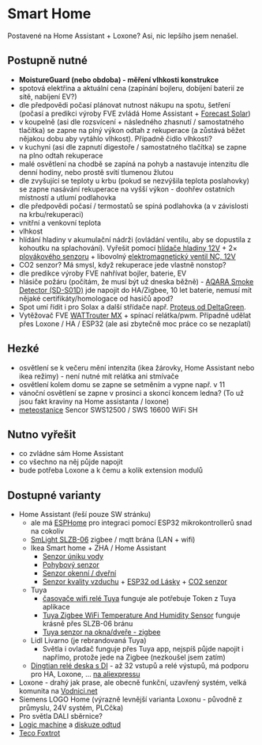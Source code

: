 # Smart Home

Postavené na Home Assistant + Loxone? Asi, nic lepšího jsem nenašel.

## Postupně nutné

- **MoistureGuard (nebo obdoba) - měření vlhkosti konstrukce**
- spotová elektřina a aktuální cena (zapínání bojleru, dobíjení baterií ze sítě, nabíjení EV?)
- dle předpovědi počasí plánovat nutnost nákupu na spotu, šetření (počasí a predikci výroby FVE zvládá Home Assistant + [Forecast Solar](https://www.home-assistant.io/integrations/forecast_solar))
- v koupelně (asi dle rozsvícení + následného zhasnutí / samostatného tlačítka) se zapne na plný výkon odtah z rekuperace (a zůstává běžet nějakou dobu aby vytáhlo vlhkost). Případně čidlo vlhkosti?
- v kuchyni (asi dle zapnutí digestoře / samostatného tlačítka) se zapne na plno odtah rekuperace
- malé osvětlení na chodbě se zapíná na pohyb a nastavuje intenzitu dle denní hodiny, nebo prostě svítí tlumenou žlutou
- dle zvyšující se teploty u krbu (pokud se nezvýšila teplota poslahovky) se zapne nasávání rekuperace na vyšší výkon - doohřev ostatních místností a utlumí podlahovka
- dle předpovědi počasí / termostatů se spíná podlahovka (a v závislosti na krbu/rekuperaci)
- vnitřní a venkovní teplota
- vlhkost
- hlídání hladiny v akumulační nádrži (ovládání ventilu, aby se dopustila z kohoutku na splachování). Vyřešit pomocí [hlídače hladiny 12V](https://www.laskakit.cz/xh-m203-hlidac-hladiny-vody-12v--230vac/) + 2× [plovákového senzoru](https://www.laskakit.cz/arduino-plovakovy-senzor-vodni-hladiny/) + libovolný [elektromagnetický ventil NC, 12V](https://www.elventil.cz/elektromagneticky-ventil-0-10bar-g3/8-12v-nc-f.s.a.)
- CO2 senzor? Má smysl, když rekuperace jede vlastně nonstop?
- dle predikce výroby FVE nahřívat bojler, baterie, EV
- hlásiče požáru (počítám, že musí být už dneska běžně) - [AQARA Smoke Detector (SD-S01D)](https://oleje-pema.cz/zbozi/aqara-smoke-detector-sd-s01d-zigbee-3-0-kourovy-senzor_773495?srsltid=AfmBOorhxFq5qiRyybxDnX2qB8aJBxmoy74xMB4spCe94HRBJHkdtUwz) jde napojit do HA/Zigbee, 10 let baterie, nemusí mít nějaké certifikáty/homologace od hasičů apod?
- Spot umí řídit i pro Solax a další střídače např. [Proteus od DeltaGreen](https://www.deltagreen.cz/proteus).
- Vytěžovač FVE [WATTrouter MX](https://solarcontrols.cz/cz/wattrouter_mx.html) + spínací relátka/pwm. Případně udělat přes Loxone / HA / ESP32 (ale asi zbytečně moc práce co se nezaplatí)

## Hezké

- osvětlení se k večeru mění intenzita (ikea žárovky, Home Assistant nebo ikea režimy) - není nutné mít relátka ani stmívače
- osvětlení kolem domu se zapne se setměním a vypne např. v 11
- vánoční osvětlení se zapne v prosinci a skoncí koncem ledna? (To už jsou fakt kraviny na Home assistanta / loxone)
- [meteostanice](https://homeassistant-cz.cz/viewtopic.php?t=1349&start=50) Sencor SWS12500 / SWS 16600 WiFi SH

## Nutno vyřešit

- co zvládne sám Home Assistant
- co všechno na něj půjde napojit
- bude potřeba Loxone a k čemu a kolik extension modulů

## Dostupné varianty

- Home Assistant (řeší pouze SW stránku)
  - ale má [ESPHome](https://esphome.io/) pro integraci pomocí ESP32 mikrokontrollerů snad na cokoliv
  - [SmLight SLZB-06](https://smlight.tech/manual/slzb-06/) zigbee / mqtt brána (LAN + wifi)
  - Ikea Smart home + ZHA / Home Assistant
    - [Senzor úniku vody](https://www.ikea.com/cz/cs/p/-60504352)
    - [Pohybový senzor](https://www.ikea.com/cz/cs/p/-90504341)
    - [Senzor okenní / dveřní](https://www.ikea.com/cz/cs/p/-80504308)
    - [Senzor kvality vzduchu](https://www.ikea.com/cz/cs/p/-80515910) + [ESP32 od Lásky](https://www.laskakit.cz/laskakit-esp-vindriktning-esp-32-i2c/#relatedFiles) + [CO2 senzor](https://www.laskakit.cz/laskakit-scd41-senzor-co2--teploty-a-vlhkosti-vzduchu/)
  - Tuya 
    - [časovače wifi relé Tuya](https://allegro.cz/nabidka/wifi-rele-16a-s-merenim-proudu-tuya-smart-14206911149) funguje ale potřebuje Token z Tuya aplikace
    - [Tuya Zigbee WiFi Temperature And Humidity Sensor](https://www.aliexpress.com/item/1005006534648116.html) funguje krásně přes SLZB-06 bránu
    - [Tuya senzor na okna/dveře - zigbee](https://www.aliexpress.com/item/1005008154245742.html)
  - Lidl Livarno (je rebrandovaná Tuya)
    - Světla i ovladač funguje přes Tuya app, nejspíš půjde napojit i napřímo, protože jede na Zigbee (nezkoušel jsem zatím)
  - [Dingtian relé deska s DI](https://www.dingtian-tech.com/en_us/index.html) - až 32 vstupů a relé výstupů, má podporu pro HA, Loxone, ... [na aliexpressu](https://dtwonder.aliexpress.com/store/1228401)
- Loxone - drahý jak prase, ale obecně funkční, uzavřený systém, velká komunita na [Vodnici.net](https://www.vodnici.net/community/main-category/)
- Siemens LOGO Home (výrazně levnější varianta Loxonu - původně z průmyslu, 24V systém, PLCčka)
- Pro světla DALI sběrnice?
- [Logic machine](https://openrb.com/logicmachine5/) a [diskuze odtud](https://www.vodnici.net/community/vse-o-stavbe-domu/elektro-rozvadec/paged/84/)
- [Teco Foxtrot](https://www.tecomat.cz/products/cat/cz/plc-tecomat-foxtrot/foxtrot-2-zakladni-moduly-a-prislusenstvi-100/)